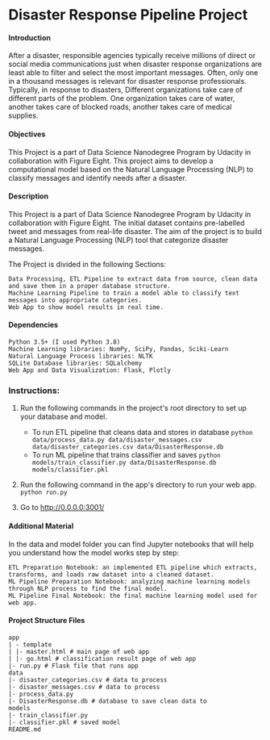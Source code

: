 # Disaster Response Pipeline Project

#### Introduction

After a disaster, responsible agencies typically receive millions of direct or social media communications just when disaster response organizations are least able to filter and select the most important messages. Often, only one in a thousand messages is relevant for disaster response professionals. Typically, in response to disasters, Different organizations take care of different parts of the problem. One organization takes care of water, another takes care of blocked roads, another takes care of medical supplies.

#### Objectives

This Project is a part of Data Science Nanodegree Program by Udacity in collaboration with Figure Eight. This project aims to develop a computational model based on the Natural Language Processing (NLP) to classify messages and identify needs after a disaster.

#### Description

This Project is a part of Data Science Nanodegree Program by Udacity in collaboration with Figure Eight. The initial dataset contains pre-labelled tweet and messages from real-life disaster. The aim of the project is to build a Natural Language Processing (NLP) tool that categorize disaster messages.

The Project is divided in the following Sections:

    Data Processing, ETL Pipeline to extract data from source, clean data and save them in a proper database structure.
    Machine Learning Pipeline to train a model able to classify text messages into appropriate categories.
    Web App to show model results in real time.

#### Dependencies

    Python 3.5+ (I used Python 3.8)
    Machine Learning libraries: NumPy, SciPy, Pandas, Sciki-Learn
    Natural Language Process libraries: NLTK
    SQLite Database libraries: SQLalchemy
    Web App and Data Visualization: Flask, Plotly

### Instructions:
1. Run the following commands in the project's root directory to set up your database and model.

    - To run ETL pipeline that cleans data and stores in database
        `python data/process_data.py data/disaster_messages.csv data/disaster_categories.csv data/DisasterResponse.db`
    - To run ML pipeline that trains classifier and saves
        `python models/train_classifier.py data/DisasterResponse.db models/classifier.pkl`

2. Run the following command in the app's directory to run your web app.
    `python run.py`

3. Go to http://0.0.0.0:3001/

#### Additional Material

In the data and model folder you can find Jupyter notebooks that will help you understand how the model works step by step:

    ETL Preparation Notebook: an implemented ETL pipeline which extracts, transforms, and loads raw dataset into a cleaned dataset.
    ML Pipeline Preparation Notebook: analyzing machine learning models through NLP process to find the final model.
    ML Pipeline Final Notebook: the final machine learning model used for web app.
 
 
#### Project Structure Files 
    app
    | - template
    | |- master.html # main page of web app
    | |- go.html # classification result page of web app
    |- run.py # Flask file that runs app
    data
    |- disaster_categories.csv # data to process
    |- disaster_messages.csv # data to process
    |- process_data.py
    |- DisasterResponse.db # database to save clean data to
    models
    |- train_classifier.py
    |- classifier.pkl # saved model
    README.md


